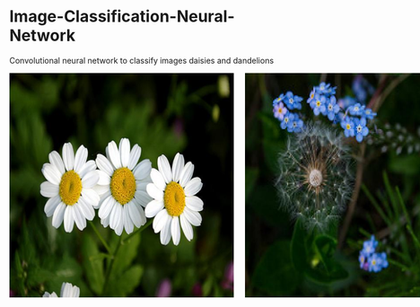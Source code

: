 # Image-Classification-Neural-Network
Convolutional neural network to classify images daisies and dandelions

<div style="display: flex;">
    <img src="https://github.com/robertLam04/Image-Classification-Neural-Network/blob/main/daisy_example.jpg?raw=true" alt="Image 1" width="400" style="margin-right: 20px;">
    <img src="https://github.com/robertLam04/Image-Classification-Neural-Network/blob/main/dandelion_example.jpg?raw=true" alt="Image 2" width="400">
</div>

